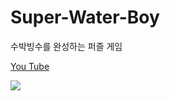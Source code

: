 # Super-Water-Boy
수박빙수를 완성하는 퍼즐 게임

[You Tube](https://www.youtube.com/watch?v=IyDm3hcYoGM&feature=youtu.be)

![](https://user-images.githubusercontent.com/23096497/63078245-dd83ec00-bf75-11e9-8ce5-647acfd44e64.PNG)

